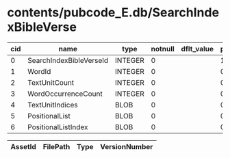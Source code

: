 # contents/pubcode_E.db/SearchIndexBibleVerse

|cid|name|type|notnull|dflt_value|pk|
| - | -- | -- | ----- | -------- | - |
|0|SearchIndexBibleVerseId|INTEGER|0||1|
|1|WordId|INTEGER|0||0|
|2|TextUnitCount|INTEGER|0||0|
|3|WordOccurrenceCount|INTEGER|0||0|
|4|TextUnitIndices|BLOB|0||0|
|5|PositionalList|BLOB|0||0|
|6|PositionalListIndex|BLOB|0||0|

| AssetId | FilePath | Type | VersionNumber |
| - | - | - | - |
